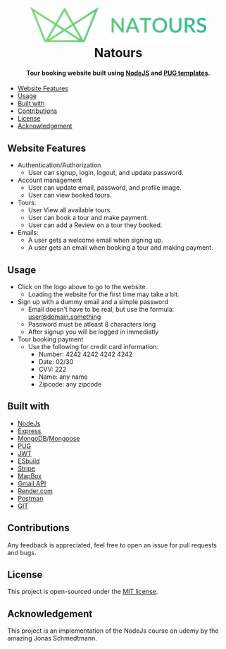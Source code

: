 <h1 align="center">
  <br>
  <a href="https://tinyurl.com/Natours-Hadder"><img src="public/img/logo-green.png" alt="Natours" width="400"></a>
  <br>
  Natours
  <br>
</h1>

<h4 align="center">Tour booking website built using <a href="https://nodejs.org/en/" target="_blank">NodeJS</a> and <a href="https://pugjs.org/api/getting-started.html" target="_blank">PUG templates</a>.</h4>

-   [Website Features](#website-features)
-   [Usage](#usage)
-   [Built with](#built-with)
-   [Contributions](#contributions)
-   [License](#license)
-   [Acknowledgement](#acknowledgement)

## Website Features

-   Authentication/Authorization
    -   User can signup, login, logout, and update password.
-   Account management
    -   User can update email, password, and profile image.
    -   User can view booked tours.
-   Tours:
    -   User View all available tours
    -   User can book a tour and make payment.
    -   User can add a Review on a tour they booked.
-   Emails:
    -   A user gets a welcome email when signing up.
    -   A user gets an email when booking a tour and making payment.

## Usage

-   Click on the logo above to go to the website.
    -   Loading the website for the first time may take a bit.
-   Sign up with a dummy email and a simple password
    -   Email doesn't have to be real, but use the formula: user@domain.something
    -   Password must be atleast 8 characters long
    -   After signup you will be logged in immediatly
-   Tour booking payment
    -   Use the following for credit card information:
        -   Number: 4242 4242 4242 4242
        -   Date: 02/30
        -   CVV: 222
        -   Name: any name
        -   Zipcode: any zipcode

## Built with

-   [NodeJs](https://nodejs.org/en)
-   [Express](https://expressjs.com)
-   [MongoDB](https://www.mongodb.com)/[Mongoose](https://mongoosejs.com)
-   [PUG](https://pugjs.org/api/getting-started.html)
-   [JWT](https://auth0.com/docs/secure/tokens/json-web-tokens)
-   [ESbuild](https://esbuild.github.io/getting-started/#install-esbuild)
-   [Stripe](https://stripe.com)
-   [MapBox](https://www.mapbox.com)
-   [Gmail API](https://developers.google.com/gmail/api/guides)
-   [Render.com](https://render.com)
-   [Postman](https://www.postman.com)
-   [GIT](http://github.com)

## Contributions

Any feedback is appreciated, feel free to open an issue for pull requests and bugs.

## License

This project is open-sourced under the [MIT license](https://opensource.org/licenses/MIT).

## Acknowledgement

This project is an implementation of the NodeJs course on udemy by the amazing Jonas Schmedtmann.
